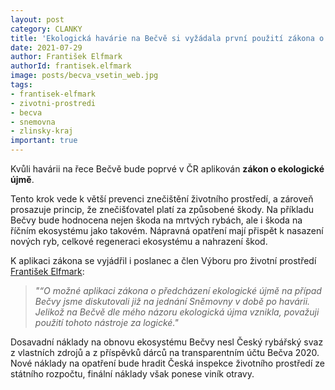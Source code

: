 ```yaml
---
layout: post
category: CLANKY
title: 'Ekologická havárie na Bečvě si vyžádala první použití zákona o předcházení ekologické újmě a o její nápravě v Česku'
date: 2021-07-29
author: František Elfmark
authorId: frantisek.elfmark
image: posts/becva_vsetin_web.jpg
tags: 
- frantisek-elfmark
- zivotni-prostredi
- becva
- snemovna
- zlinsky-kraj
important: true
---
```


Kvůli havárii na řece Bečvě bude poprvé v ČR aplikován **zákon o ekologické újmě**.

Tento krok vede k větší prevenci znečištění životního prostředí, a zároveň prosazuje princip, že znečišťovatel platí za způsobené škody. Na příkladu Bečvy bude hodnocena nejen škoda na mrtvých rybách, ale i škoda na říčním ekosystému jako takovém. Nápravná opatření mají přispět k nasazení nových ryb, celkové regeneraci ekosystému a nahrazení škod. 

K aplikaci zákona se vyjádřil i poslanec a člen Výboru pro životní prostředí [František Elfmark](https://zlinsky.pirati.cz/lide/frantisek-elfmark/):

> *"“O možné aplikaci zákona o předcházení ekologické újmě na případ Bečvy jsme diskutovali již na jednání Sněmovny v době po havárii. Jelikož na Bečvě dle mého názoru ekologická újma vznikla, považuji použití tohoto nástroje za logické."*
> 

Dosavadní náklady na obnovu ekosystému Bečvy nesl Český rybářský svaz z vlastních zdrojů a z příspěvků dárců na transparentním účtu Bečva 2020. Nové náklady na opatření bude hradit Česká inspekce životního prostředí ze státního rozpočtu, finální náklady však ponese viník otravy.
